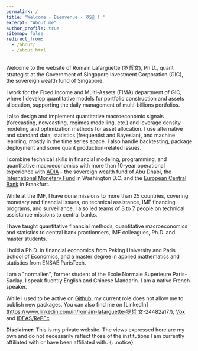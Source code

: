 ```yaml
---
permalink: /
title: "Welcome - Bienvenue - 欢迎 ! "
excerpt: "About me"
author_profile: true
sitemap: false
redirect_from: 
  - /about/
  - /about.html
---
```

 
 

Welcome to the website of Romain Lafarguette (罗哲文),  Ph.D., quant strategist
at the Government of Singapore Investment Corporation (GIC), the sovereign wealth fund of Singapore.

I work for the Fixed Income and Multi-Assets (FIMA) department of GIC, where I develop quantitative models for portfolio construction and assets allocation, supporting the daily management of multi-billions portfolios. 

I also design and implement quantitative macroeconomic signals (forecasting, nowcasting, regimes modelling, etc.) and leverage density modeling and optimization methods for asset allocation. I use  alternative and standard  data, statistics (frequentist  and Bayesian),
and machine learning, mostly in the time series space. I also handle backtesting, package deployment and some quant production-related issues. 

I  combine technical  skills  in  financial modeling, programming,  and  quantitative macroeconomics with more than 10-year operational experience with  [ADIA](https://www.adia.ae/) - the sovereign wealth fund of Abu Dhabi, the  [International
Monetary Fund](https://www.imf.org/en/Home) in Washington D.C. and the [European Central Bank](https://www.ecb.europa.eu/home/html/index.en.html) in Frankfurt.

While at the IMF, I  have  done missions  to  more  than  25  countries, covering  monetary  and
financial  issues,  on  technical  assistance,  IMF  financing  programs,  and
surveillance.   I also  led teams  of 3  to 7  people on  technical assistance
missions to central banks.

I have taught quantitative financial methods, quantitative macroeconomics and statistics to central bank practionners, IMF colleagues, Ph.D. and master students. 

I hold a Ph.D.  in financial economics from Peking University and Paris School
of Economics, and a master degree in applied mathematics and statistics from ENSAE
ParisTech.

I  am a "normalien", former  student of the Ecole  Normale Superieure
Paris-Saclay.  I  speak fluently English and  Chinese Mandarin. I am  a native
French-speaker.

While I used to be active on [Github](https://github.com/romainlafarguette), my current role does not allow me to publish new packages.  You can
also find me on [LinkedIn](https://www.linkedin.com/in/romain-lafarguette-罗哲
文-24482a17/), [Vox](http://www.voxeu.org/person/romain-lafarguette) and
[IDEAS/RePEc](https://ideas.repec.org/f/pla661.html)  

**Disclaimer**: This is  my private website. The views expressed  here are my own and  do not necessarily reflect  those of the institutions  I am currently affiliated with or have been affiliated with. 
{: .notice}
